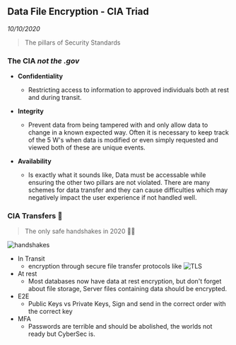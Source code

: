 Data File Encryption - CIA Triad
-----------
_10/10/2020_

> The pillars of Security Standards

### The CIA *not the .gov*

- **Confidentiality**
    - Restricting access to information to approved individuals both at rest and during transit.

- **Integrity**
    - Prevent data from being tampered with and only allow data to change in a known expected way. Often it is necessary to keep track of the 5 W's when data is modified or even simply requested and viewed both of these are unique events. 

- **Availability**
    - Is exactly what it sounds like, Data must be accessable while ensuring the other two pillars are not violated. There are many schemes for data transfer and they can cause difficulties which may negatively impact the user experience if not handled well.

### CIA Transfers 🤝

> The only safe handshakes in 2020 🤣👋

![handshakes](https://docs.aws.amazon.com/cloudhsm/latest/userguide/images/ssl-offload-handshake-process.png)

- In Transit 
    - encryption through secure file transfer protocols like ![`TLS`](https://miro.medium.com/max/600/1*31bG4pn4krTrm3emAYFAow.png)
- At rest
    - Most databases now have data at rest encryption, but don't forget about file storage, Server files containing data should be encrypted.
- E2E
    - Public Keys vs Private Keys, Sign and send in the correct order with the correct key
- MFA
    - Passwords are terrible and should be abolished, the worlds not ready but CyberSec is.